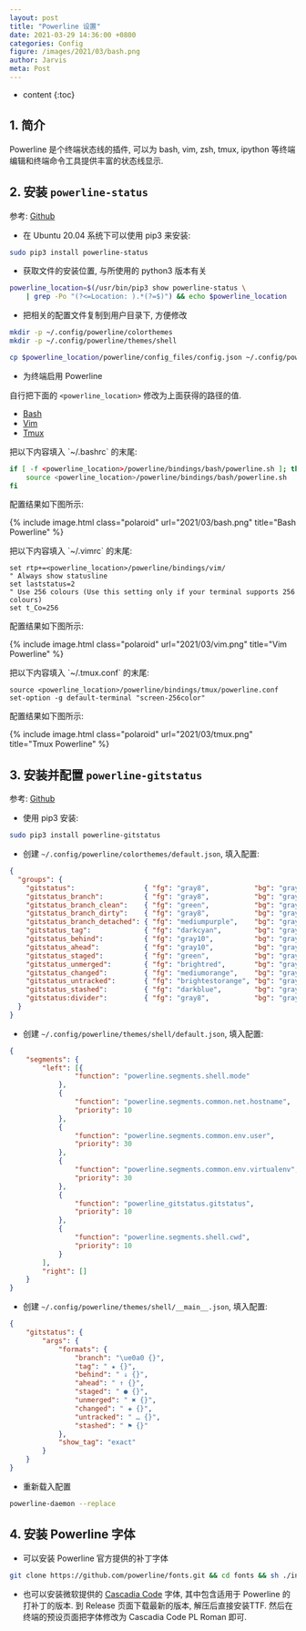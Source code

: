 ```yaml
---
layout: post
title: "Powerline 设置"
date: 2021-03-29 14:36:00 +0800
categories: Config
figure: /images/2021/03/bash.png
author: Jarvis
meta: Post
---
```


* content
{:toc}



## 1. 简介

Powerline 是个终端状态线的插件, 可以为 bash, vim, zsh, tmux, ipython 等终端编辑和终端命令工具提供丰富的状态线显示.

## 2. 安装 `powerline-status`

参考: [Github](https://github.com/powerline/powerline)

* 在 Ubuntu 20.04 系统下可以使用 pip3 来安装:

```bash
sudo pip3 install powerline-status
```

* 获取文件的安装位置, 与所使用的 python3 版本有关

```bash
powerline_location=$(/usr/bin/pip3 show powerline-status \
    | grep -Po "(?<=Location: ).*(?=$)") && echo $powerline_location
```

* 把相关的配置文件复制到用户目录下, 方便修改

```bash
mkdir -p ~/.config/powerline/colorthemes
mkdir -p ~/.config/powerline/themes/shell

cp $powerline_location/powerline/config_files/config.json ~/.config/powerline/
```

* 为终端启用 Powerline

自行把下面的 `<powerline_location>` 修改为上面获得的路径的值.

<ul class="nav nav-tabs">
  <li class="active"><a data-tab href="#tabContent00-1">Bash</a></li>
  <li><a data-tab href="#tabContent00-2">Vim</a></li>
  <li><a data-tab href="#tabContent00-3">Tmux</a></li>
</ul>
<div class="tab-content">
<div class="tab-pane active" id="tabContent00-1" markdown="block">
把以下内容填入 `~/.bashrc` 的末尾:

```bash
if [ -f <powerline_location>/powerline/bindings/bash/powerline.sh ]; then
    source <powerline_location>/powerline/bindings/bash/powerline.sh
fi
```

配置结果如下图所示:

{% include image.html class="polaroid" url="2021/03/bash.png" title="Bash Powerline" %}
</div>
<div class="tab-pane" id="tabContent00-2" markdown="block">
把以下内容填入 `~/.vimrc` 的末尾:

```vim
set rtp+=<powerline_location>/powerline/bindings/vim/
" Always show statusline
set laststatus=2
" Use 256 colours (Use this setting only if your terminal supports 256 colours)
set t_Co=256
```

配置结果如下图所示:

{% include image.html class="polaroid" url="2021/03/vim.png" title="Vim Powerline" %}
</div>
<div class="tab-pane" id="tabContent00-3" markdown="block">
把以下内容填入 `~/.tmux.conf` 的末尾:

```vim
source <powerline_location>/powerline/bindings/tmux/powerline.conf
set-option -g default-terminal "screen-256color"
```
配置结果如下图所示:

{% include image.html class="polaroid" url="2021/03/tmux.png" title="Tmux Powerline" %}
</div>
</div>


## 3. 安装并配置 `powerline-gitstatus`

参考: [Github](https://github.com/jaspernbrouwer/powerline-gitstatus)

* 使用 pip3 安装:

```bash
sudo pip3 install powerline-gitstatus
```

* 创建 `~/.config/powerline/colorthemes/default.json`, 填入配置:

```json
{
  "groups": {
    "gitstatus":                 { "fg": "gray8",           "bg": "gray2", "attrs": [] },
    "gitstatus_branch":          { "fg": "gray8",           "bg": "gray2", "attrs": [] },
    "gitstatus_branch_clean":    { "fg": "green",           "bg": "gray2", "attrs": [] },
    "gitstatus_branch_dirty":    { "fg": "gray8",           "bg": "gray2", "attrs": [] },
    "gitstatus_branch_detached": { "fg": "mediumpurple",    "bg": "gray2", "attrs": [] },
    "gitstatus_tag":             { "fg": "darkcyan",        "bg": "gray2", "attrs": [] },
    "gitstatus_behind":          { "fg": "gray10",          "bg": "gray2", "attrs": [] },
    "gitstatus_ahead":           { "fg": "gray10",          "bg": "gray2", "attrs": [] },
    "gitstatus_staged":          { "fg": "green",           "bg": "gray2", "attrs": [] },
    "gitstatus_unmerged":        { "fg": "brightred",       "bg": "gray2", "attrs": [] },
    "gitstatus_changed":         { "fg": "mediumorange",    "bg": "gray2", "attrs": [] },
    "gitstatus_untracked":       { "fg": "brightestorange", "bg": "gray2", "attrs": [] },
    "gitstatus_stashed":         { "fg": "darkblue",        "bg": "gray2", "attrs": [] },
    "gitstatus:divider":         { "fg": "gray8",           "bg": "gray2", "attrs": [] }
  }
}
```

* 创建 `~/.config/powerline/themes/shell/default.json`, 填入配置:

```json
{
    "segments": {
        "left": [{
                "function": "powerline.segments.shell.mode"
            },
            {
                "function": "powerline.segments.common.net.hostname",
                "priority": 10
            },
            {
                "function": "powerline.segments.common.env.user",
                "priority": 30
            },
            {
				"function": "powerline.segments.common.env.virtualenv",
				"priority": 30
			},
            {
                "function": "powerline_gitstatus.gitstatus",
                "priority": 10
            },
            {
                "function": "powerline.segments.shell.cwd",
                "priority": 10
            }
        ],
        "right": []
    }   
}
```

* 创建 `~/.config/powerline/themes/shell/__main__.json`, 填入配置:

```json
{
    "gitstatus": {
        "args": {
            "formats": {
                "branch": "\ue0a0 {}",
                "tag": " ★ {}",
                "behind": " ↓ {}",
                "ahead": " ↑ {}",
                "staged": " ● {}",
                "unmerged": " ✖ {}",
                "changed": " ✚ {}",
                "untracked": " … {}",
                "stashed": " ⚑ {}"
            },
            "show_tag": "exact"
        }
    }   
}
```

* 重新载入配置

```bash
powerline-daemon --replace
```

## 4. 安装 Powerline 字体

* 可以安装 Powerline 官方提供的补丁字体

```bash
git clone https://github.com/powerline/fonts.git && cd fonts && sh ./install.sh
```

* 也可以安装微软提供的 [Cascadia Code](https://github.com/microsoft/cascadia-code) 字体, 其中包含适用于 Powerline 的打补丁的版本. 到 Release 页面下载最新的版本, 解压后直接安装TTF. 然后在终端的预设页面把字体修改为 Cascadia Code PL Roman 即可.

